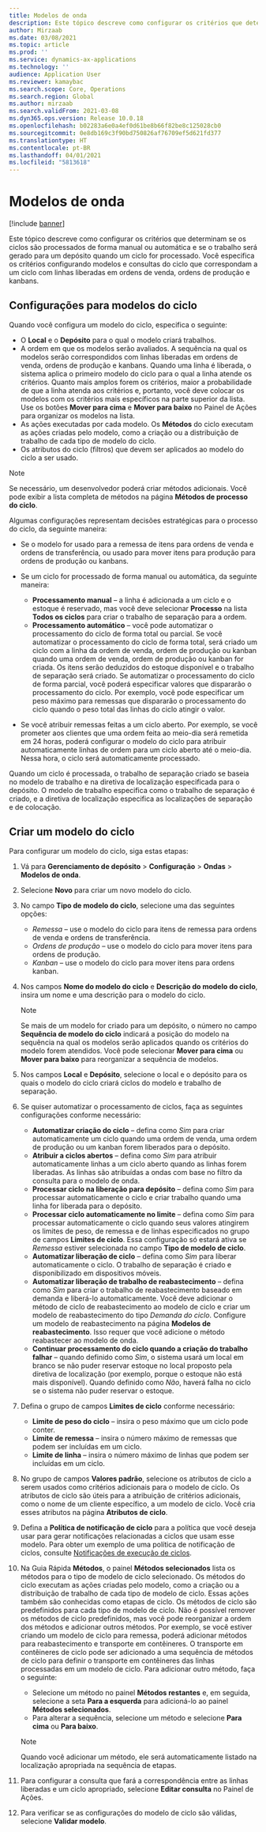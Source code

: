 ```yaml
---
title: Modelos de onda
description: Este tópico descreve como configurar os critérios que determinam se os ciclos são processados de forma manual ou automática e se o trabalho será gerado para um depósito quando um ciclo for processado.
author: Mirzaab
ms.date: 03/08/2021
ms.topic: article
ms.prod: ''
ms.service: dynamics-ax-applications
ms.technology: ''
audience: Application User
ms.reviewer: kamaybac
ms.search.scope: Core, Operations
ms.search.region: Global
ms.author: mirzaab
ms.search.validFrom: 2021-03-08
ms.dyn365.ops.version: Release 10.0.18
ms.openlocfilehash: b02283a6e0a4ef0d61be8b66f82be8c125028cb0
ms.sourcegitcommit: 0e8db169c3f90bd750826af76709ef5d621fd377
ms.translationtype: HT
ms.contentlocale: pt-BR
ms.lasthandoff: 04/01/2021
ms.locfileid: "5813618"
---
```

# <a name="wave-templates"></a>Modelos de onda

[!include [banner](../includes/banner.md)]

Este tópico descreve como configurar os critérios que determinam se os ciclos são processados de forma manual ou automática e se o trabalho será gerado para um depósito quando um ciclo for processado. Você especifica os critérios configurando modelos e consultas do ciclo que correspondam a um ciclo com linhas liberadas em ordens de venda, ordens de produção e kanbans.

## <a name="settings-for-wave-templates"></a>Configurações para modelos do ciclo

Quando você configura um modelo do ciclo, especifica o seguinte:

- O **Local** e o **Depósito** para o qual o modelo criará trabalhos.
- A ordem em que os modelos serão avaliados. A sequência na qual os modelos serão correspondidos com linhas liberadas em ordens de venda, ordens de produção e kanbans. Quando uma linha é liberada, o sistema aplica o primeiro modelo do ciclo para o qual a linha atende os critérios. Quanto mais amplos forem os critérios, maior a probabilidade de que a linha atenda aos critérios e, portanto, você deve colocar os modelos com os critérios mais específicos na parte superior da lista. Use os botões **Mover para cima** e **Mover para baixo** no Painel de Ações para organizar os modelos na lista.
- As ações executadas por cada modelo. Os **Métodos** do ciclo executam as ações criadas pelo modelo, como a criação ou a distribuição de trabalho de cada tipo de modelo do ciclo.
- Os atributos do ciclo (filtros) que devem ser aplicados ao modelo do ciclo a ser usado.

> [!NOTE]
> Se necessário, um desenvolvedor poderá criar métodos adicionais. Você pode exibir a lista completa de métodos na página **Métodos de processo do ciclo**.

Algumas configurações representam decisões estratégicas para o processo do ciclo, da seguinte maneira:

- Se o modelo for usado para a remessa de itens para ordens de venda e ordens de transferência, ou usado para mover itens para produção para ordens de produção ou kanbans.
- Se um ciclo for processado de forma manual ou automática, da seguinte maneira:

  - **Processamento manual** – a linha é adicionada a um ciclo e o estoque é reservado, mas você deve selecionar **Processo** na lista **Todos os ciclos** para criar o trabalho de separação para a ordem.
  - **Processamento automático** – você pode automatizar o processamento do ciclo de forma total ou parcial. Se você automatizar o processamento do ciclo de forma total, será criado um ciclo com a linha da ordem de venda, ordem de produção ou kanban quando uma ordem de venda, ordem de produção ou kanban for criada. Os itens serão deduzidos do estoque disponível e o trabalho de separação será criado. Se automatizar o processamento do ciclo de forma parcial, você poderá especificar valores que dispararão o processamento do ciclo. Por exemplo, você pode especificar um peso máximo para remessas que dispararão o processamento do ciclo quando o peso total das linhas do ciclo atingir o valor.

- Se você atribuir remessas feitas a um ciclo aberto. Por exemplo, se você prometer aos clientes que uma ordem feita ao meio-dia será remetida em 24 horas, poderá configurar o modelo do ciclo para atribuir automaticamente linhas de ordem para um ciclo aberto até o meio-dia. Nessa hora, o ciclo será automaticamente processado.

Quando um ciclo é processada, o trabalho de separação criado se baseia no modelo de trabalho e na diretiva de localização especificada para o depósito. O modelo de trabalho especifica como o trabalho de separação é criado, e a diretiva de localização especifica as localizações de separação e de colocação.

## <a name="create-a-wave-template"></a>Criar um modelo do ciclo

Para configurar um modelo do ciclo, siga estas etapas:

1. Vá para **Gerenciamento de depósito** \> **Configuração** \> **Ondas** \> **Modelos de onda**.
1. Selecione **Novo** para criar um novo modelo do ciclo.
1. No campo **Tipo de modelo do ciclo**, selecione uma das seguintes opções:

    - *Remessa* – use o modelo do ciclo para itens de remessa para ordens de venda e ordens de transferência.
    - *Ordens de produção* – use o modelo do ciclo para mover itens para ordens de produção.
    - *Kanban* – use o modelo do ciclo para mover itens para ordens kanban.

1. Nos campos **Nome do modelo do ciclo** e **Descrição do modelo do ciclo**, insira um nome e uma descrição para o modelo do ciclo.

    > [!NOTE]
    > Se mais de um modelo for criado para um depósito, o número no campo **Sequência de modelo do ciclo** indicará a posição do modelo na sequência na qual os modelos serão aplicados quando os critérios do modelo forem atendidos. Você pode selecionar **Mover para cima** ou **Mover para baixo** para reorganizar a sequência de modelos.

1. Nos campos **Local** e **Depósito**, selecione o local e o depósito para os quais o modelo do ciclo criará ciclos do modelo e trabalho de separação.
1. Se quiser automatizar o processamento de ciclos, faça as seguintes configurações conforme necessário:

    - **Automatizar criação do ciclo** – defina como *Sim* para criar automaticamente um ciclo quando uma ordem de venda, uma ordem de produção ou um kanban forem liberados para o depósito.
    - **Atribuir a ciclos abertos** – defina como *Sim* para atribuir automaticamente linhas a um ciclo aberto quando as linhas forem liberadas. As linhas são atribuídas a ondas com base no filtro da consulta para o modelo de onda.
    - **Processar ciclo na liberação para depósito** – defina como *Sim* para processar automaticamente o ciclo e criar trabalho quando uma linha for liberada para o depósito.
    - **Processar ciclo automaticamente no limite** – defina como *Sim* para processar automaticamente o ciclo quando seus valores atingirem os limites de peso, de remessa e de linhas especificados no grupo de campos **Limites de ciclo**. Essa configuração só estará ativa se *Remessa* estiver selecionada no campo **Tipo de modelo de ciclo**.
    - **Automatizar liberação de ciclo** – defina como *Sim* para liberar automaticamente o ciclo. O trabalho de separação é criado e disponibilizado em dispositivos móveis.
    - **Automatizar liberação de trabalho de reabastecimento** – defina como *Sim* para criar o trabalho de reabastecimento baseado em demanda e liberá-lo automaticamente. Você deve adicionar o método de ciclo de reabastecimento ao modelo de ciclo e criar um modelo de reabastecimento do tipo *Demanda do ciclo*. Configure um modelo de reabastecimento na página **Modelos de reabastecimento**. Isso requer que você adicione o método reabastecer ao modelo de onda.
    - **Continuar processamento do ciclo quando a criação do trabalho falhar** – quando definido como *Sim*, o sistema usará um local em branco se não puder reservar estoque no local proposto pela diretiva de localização (por exemplo, porque o estoque não está mais disponível). Quando definido como *Não*, haverá falha no ciclo se o sistema não puder reservar o estoque.

1. Defina o grupo de campos **Limites de ciclo** conforme necessário:
    - **Limite de peso do ciclo** – insira o peso máximo que um ciclo pode conter.
    - **Limite de remessa** – insira o número máximo de remessas que podem ser incluídas em um ciclo.
    - **Limite de linha** – insira o número máximo de linhas que podem ser incluídas em um ciclo.

1. No grupo de campos **Valores padrão**, selecione os atributos de ciclo a serem usados como critérios adicionais para o modelo de ciclo. Os atributos de ciclo são úteis para a atribuição de critérios adicionais, como o nome de um cliente específico, a um modelo de ciclo. Você cria esses atributos na página **Atributos de ciclo**. 

1. Defina a **Política de notificação de ciclo** para a política que você deseja usar para gerar notificações relacionadas a ciclos que usam esse modelo. Para obter um exemplo de uma política de notificação de ciclos, consulte [Notificações de execução de ciclos](wave-execution-notifications.md).

1. Na Guia Rápida **Métodos**, o painel **Métodos selecionados** lista os métodos para o tipo de modelo de ciclo selecionado. Os métodos do ciclo executam as ações criadas pelo modelo, como a criação ou a distribuição de trabalho de cada tipo de modelo de ciclo. Essas ações também são conhecidas como etapas de ciclo. Os métodos de ciclo são predefinidos para cada tipo de modelo de ciclo. Não é possível remover os métodos de ciclo predefinidos, mas você pode reorganizar a ordem dos métodos e adicionar outros métodos. Por exemplo, se você estiver criando um modelo de ciclo para remessa, poderá adicionar métodos para reabastecimento e transporte em contêineres. O transporte em contêineres de ciclo pode ser adicionado a uma sequência de métodos de ciclo para definir o transporte em contêineres das linhas processadas em um modelo de ciclo. Para adicionar outro método, faça o seguinte:

    - Selecione um método no painel **Métodos restantes** e, em seguida, selecione a seta **Para a esquerda** para adicioná-lo ao painel **Métodos selecionados**.
    - Para alterar a sequência, selecione um método e selecione **Para cima** ou **Para baixo**.

    > [!NOTE]
    > Quando você adicionar um método, ele será automaticamente listado na localização apropriada na sequência de etapas.

1. Para configurar a consulta que fará a correspondência entre as linhas liberadas e um ciclo apropriado, selecione **Editar consulta** no Painel de Ações.
1. Para verificar se as configurações do modelo de ciclo são válidas, selecione **Validar modelo**.
